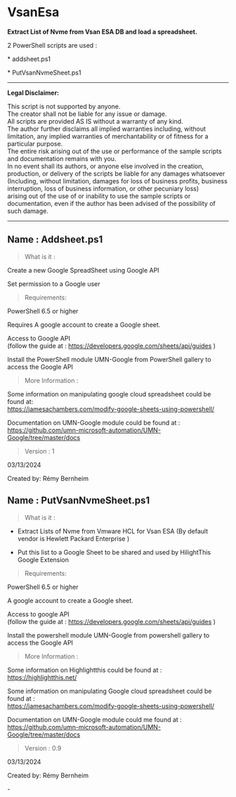 # VsanEsa

**Extract List of Nvme from Vsan ESA DB and load a spreadsheet.**

2 PowerShell scripts are used :

<span class="mark">\* addsheet.ps1</span>

<span class="mark">\* PutVsanNvmeSheet.ps1</span>

------------------------------------------------

**Legal Disclaimer:**

This script is not supported by anyone.  
The creator shall not be liable for any issue or damage.  
All scripts are provided AS IS without a warranty of any kind.  
The author further disclaims all implied warranties including, without
limitation, any implied warranties of merchantability or of fitness for
a particular purpose.  
The entire risk arising out of the use or performance of the sample
scripts and documentation remains with you.  
In no event shall its authors, or anyone else involved in the creation,
production, or delivery of the scripts be liable for any damages
whatsoever  
(Including, without limitation, damages for loss of business profits,
business interruption, loss of business information, or other pecuniary
loss)  
arising out of the use of or inability to use the sample scripts or
documentation, even if the author has been advised of the possibility of
such damage.

------------------------------------------------

## Name : Addsheet.ps1

> What is it :

Create a new Google SpreadSheet using Google API

Set permission to a Google user

> Requirements:

PowerShell 6.5 or higher

Requires A google account to create a Google sheet.

Access to Google API  
(follow the guide at : <https://developers.google.com/sheets/api/guides>
)

Install the PowerShell module UMN-Google from PowerShell gallery to
access the Google API

> More Information :

Some information on manipulating google cloud spreadsheet could be found
at:  
<https://jamesachambers.com/modify-google-sheets-using-powershell/>

Documentation on UMN-Google module could be found at :  
<https://github.com/umn-microsoft-automation/UMN-Google/tree/master/docs>

> Version : 1

03/13/2024

Created by: Rémy Bernheim

## Name : PutVsanNvmeSheet.ps1

> What is it :

- Extract Lists of Nvme from Vmware HCL for Vsan ESA (By default vendor
  is Hewlett Packard Enterprise )

- Put this list to a Google Sheet to be shared and used by HilightThis
  Google Extension

> Requirements:

PowerShell 6.5 or higher

A google account to create a Google sheet.

Access to google API  
(follow the guide at : <https://developers.google.com/sheets/api/guides>
)

Install the powershell module UMN-Google from powershell gallery to
access the Google API

> More Information :

Some information on Highlightthis could be found at :  
<https://highlightthis.net/>

Some information on manipulating Google cloud spreadsheet could be found
at :  
<https://jamesachambers.com/modify-google-sheets-using-powershell/>

Documentation on UMN-Google module could me found at :  
<https://github.com/umn-microsoft-automation/UMN-Google/tree/master/docs>

> Version : 0.9

03/13/2024

Created by: Rémy Bernheim

\-
